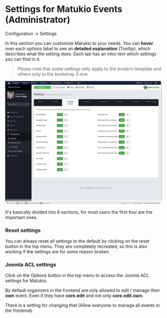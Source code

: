 # Settings for Matukio Events (Administrator)

Configuration -> Settings

In this section you can customize Matukio to your needs. You can **hover** over each options label to see an **detailed explanation** (Tooltip), which describes what the setting does. Each tab has an intro text which settings you can find in it.

> Please note that some settings only apply to the modern template and others only to the bootstrap 3 one.

![](settings.jpg)

It's basically divided into 8 sections, for most users the first four are the important ones.

### Reset settings

You can always reset all settings to the default by clicking on the reset button in the top menu. They are completely recreated, so this is also working if the settings are for some reason broken.

### Joomla ACL settings

Click on the Options button in the top menu to access the Joomla ACL settings for Matukio.

By default organizers in the frontend are only allowed to edit / manage their **own** event. Even if they have **core.edit** and not only **core.edit.own**.

There is a setting for changing that (Allow everyone to manage all events in the frontend).


